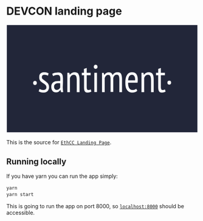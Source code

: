 # DEVCON landing page

![](./src/images/thumbnail.png)

This is the source for [`EthCC Landing Page`](https://ethcc.santiment.net).

## Running locally

If you have yarn you can run the app simply:

```bash
yarn
yarn start
```

This is going to run the app on port 8000, so [`localhost:8000`](http://localhost:8000) should be accessible.

